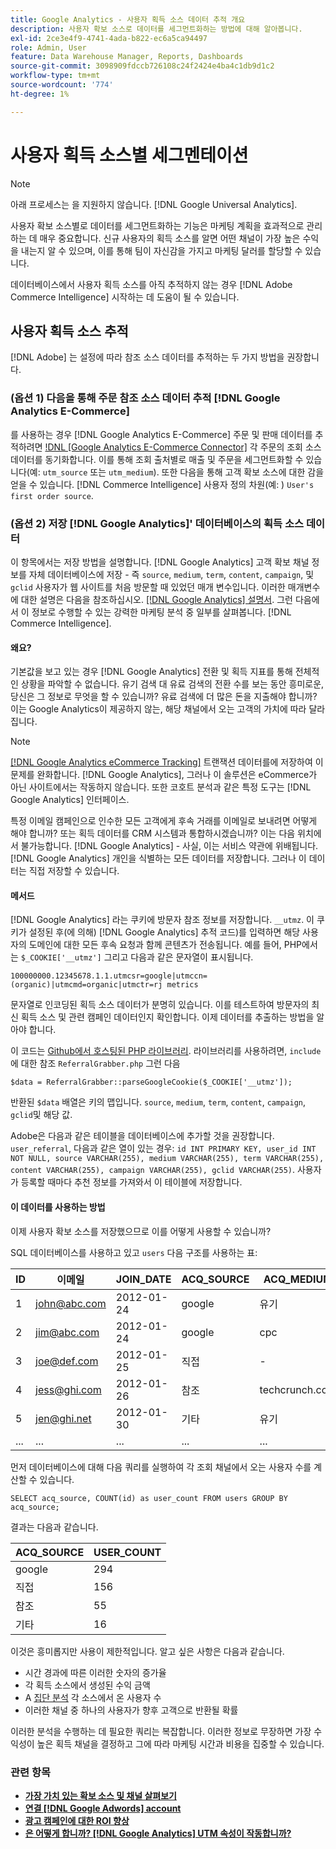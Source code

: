 ```yaml
---
title: Google Analytics - 사용자 획득 소스 데이터 추적 개요
description: 사용자 확보 소스로 데이터를 세그먼트화하는 방법에 대해 알아봅니다.
exl-id: 2ce3e4f9-4741-4ada-b822-ec6a5ca94497
role: Admin, User
feature: Data Warehouse Manager, Reports, Dashboards
source-git-commit: 3098909fdccb726108c24f2424e4ba4c1db9d1c2
workflow-type: tm+mt
source-wordcount: '774'
ht-degree: 1%

---
```


# 사용자 획득 소스별 세그멘테이션

>[!NOTE]
>
>아래 프로세스는 을 지원하지 않습니다. [!DNL Google Universal Analytics].

사용자 확보 소스별로 데이터를 세그먼트화하는 기능은 마케팅 계획을 효과적으로 관리하는 데 매우 중요합니다. 신규 사용자의 획득 소스를 알면 어떤 채널이 가장 높은 수익을 내는지 알 수 있으며, 이를 통해 팀이 자신감을 가지고 마케팅 달러를 할당할 수 있습니다.

데이터베이스에서 사용자 획득 소스를 아직 추적하지 않는 경우 [!DNL Adobe Commerce Intelligence] 시작하는 데 도움이 될 수 있습니다.

## 사용자 획득 소스 추적

[!DNL Adobe] 는 설정에 따라 참조 소스 데이터를 추적하는 두 가지 방법을 권장합니다.

### (옵션 1) 다음을 통해 주문 참조 소스 데이터 추적 [!DNL Google Analytics E-Commerce]

를 사용하는 경우 [!DNL Google Analytics E-Commerce] 주문 및 판매 데이터를 추적하려면 [!DNL [Google Analytics E-Commerce Connector]](../importing-data/integrations/google-ecommerce.md) 각 주문의 조회 소스 데이터를 동기화합니다. 이를 통해 조회 출처별로 매출 및 주문을 세그먼트화할 수 있습니다(예: `utm_source` 또는 `utm_medium`). 또한 다음을 통해 고객 확보 소스에 대한 감을 얻을 수 있습니다. [!DNL Commerce Intelligence] 사용자 정의 차원(예: ) `User's first order source`.

### (옵션 2) 저장 [!DNL Google Analytics]&#39; 데이터베이스의 획득 소스 데이터

이 항목에서는 저장 방법을 설명합니다. [!DNL Google Analytics] 고객 확보 채널 정보를 자체 데이터베이스에 저장 - 즉 `source`, `medium`, `term`, `content`, `campaign`, 및 `gclid` 사용자가 웹 사이트를 처음 방문할 때 있었던 매개 변수입니다. 이러한 매개변수에 대한 설명은 다음을 참조하십시오. [[!DNL Google Analytics] 설명서](https://support.google.com/analytics/answer/1191184?hl=en#zippy=%2Cin-this-article). 그런 다음에서 이 정보로 수행할 수 있는 강력한 마케팅 분석 중 일부를 살펴봅니다. [!DNL Commerce Intelligence].

#### 왜요?

기본값을 보고 있는 경우 [!DNL Google Analytics] 전환 및 획득 지표를 통해 전체적인 상황을 파악할 수 없습니다. 유기 검색 대 유료 검색의 전환 수를 보는 동안 흥미로운, 당신은 그 정보로 무엇을 할 수 있습니까? 유료 검색에 더 많은 돈을 지출해야 합니까? 이는 Google Analytics이 제공하지 않는, 해당 채널에서 오는 고객의 가치에 따라 달라집니다.

>[!NOTE]
>
>[[!DNL Google Analytics eCommerce Tracking]](https://developers.google.com/analytics/devguides/collection/gajs/gaTrackingEcommerce) 트랜잭션 데이터를에 저장하여 이 문제를 완화합니다. [!DNL Google Analytics], 그러나 이 솔루션은 eCommerce가 아닌 사이트에서는 작동하지 않습니다. 또한 코호트 분석과 같은 특정 도구는 [!DNL Google Analytics] 인터페이스.

특정 이메일 캠페인으로 인수한 모든 고객에게 후속 거래를 이메일로 보내려면 어떻게 해야 합니까? 또는 획득 데이터를 CRM 시스템과 통합하시겠습니까? 이는 다음 위치에서 불가능합니다. [!DNL Google Analytics] - 사실, 이는 서비스 약관에 위배됩니다. [!DNL Google Analytics] 개인을 식별하는 모든 데이터를 저장합니다. 그러나 이 데이터는 직접 저장할 수 있습니다.

#### 메서드

[!DNL Google Analytics] 라는 쿠키에 방문자 참조 정보를 저장합니다. `__utmz`. 이 쿠키가 설정된 후(에 의해) [!DNL Google Analytics] 추적 코드)를 입력하면 해당 사용자의 도메인에 대한 모든 후속 요청과 함께 콘텐츠가 전송됩니다. 예를 들어, PHP에서는 `$_COOKIE['__utmz']` 그리고 다음과 같은 문자열이 표시됩니다.

`100000000.12345678.1.1.utmcsr=google|utmccn=(organic)|utmcmd=organic|utmctr=rj metrics`

문자열로 인코딩된 획득 소스 데이터가 분명히 있습니다. 이를 테스트하여 방문자의 최신 획득 소스 및 관련 캠페인 데이터인지 확인합니다. 이제 데이터를 추출하는 방법을 알아야 합니다.

이 코드는 [Github에서 호스팅된 PHP 라이브러리](https://github.com/RJMetrics/referral-grabber-php). 라이브러리를 사용하려면, `include` 에 대한 참조 `ReferralGrabber.php` 그런 다음

`$data = ReferralGrabber::parseGoogleCookie($_COOKIE['__utmz']);`

반환된 `$data` 배열은 키의 맵입니다. `source`, `medium`, `term`, `content`, `campaign`, `gclid`및 해당 값.

Adobe은 다음과 같은 테이블을 데이터베이스에 추가할 것을 권장합니다. `user_referral`, 다음과 같은 열이 있는 경우: `id INT PRIMARY KEY, user_id INT NOT NULL, source VARCHAR(255), medium VARCHAR(255), term VARCHAR(255), content VARCHAR(255), campaign VARCHAR(255), gclid VARCHAR(255)`. 사용자가 등록할 때마다 추천 정보를 가져와서 이 테이블에 저장합니다.

#### 이 데이터를 사용하는 방법

이제 사용자 확보 소스를 저장했으므로 이를 어떻게 사용할 수 있습니까?

SQL 데이터베이스를 사용하고 있고 `users` 다음 구조를 사용하는 표:

| ID | 이메일 | JOIN_DATE | ACQ_SOURCE | ACQ_MEDIUM |
|--- |--- |--- |--- |--- |
| 1 | john@abc.com | 2012-01-24 | google | 유기 |
| 2 | jim@abc.com | 2012-01-24 | google | cpc |
| 3 | joe@def.com | 2012-01-25 | 직접 | - |
| 4 | jess@ghi.com | 2012-01-26 | 참조 | techcrunch.com |
| 5 | jen@ghi.net | 2012-01-30 | 기타 | 유기 |
| ... | ... | ... | ... | ... |

먼저 데이터베이스에 대해 다음 쿼리를 실행하여 각 조회 채널에서 오는 사용자 수를 계산할 수 있습니다.

`SELECT acq_source, COUNT(id) as user_count FROM users GROUP BY acq_source;`

결과는 다음과 같습니다.

| ACQ_SOURCE | USER_COUNT |
|--- |--- |
| google | 294 |
| 직접 | 156 |
| 참조 | 55 |
| 기타 | 16 |

이것은 흥미롭지만 사용이 제한적입니다. 알고 싶은 사항은 다음과 같습니다.

* 시간 경과에 따른 이러한 숫자의 증가율
* 각 획득 소스에서 생성된 수익 금액
* A [집단 분석](https://en.wikipedia.org/wiki/Cohort_analysis) 각 소스에서 온 사용자 수
* 이러한 채널 중 하나의 사용자가 향후 고객으로 반환될 확률

이러한 분석을 수행하는 데 필요한 쿼리는 복잡합니다. 이러한 정보로 무장하면 가장 수익성이 높은 획득 채널을 결정하고 그에 따라 마케팅 시간과 비용을 집중할 수 있습니다.

### 관련 항목

* **[가장 가치 있는 확보 소스 및 채널 살펴보기](../analysis/most-value-source-channel.md)**
* **[연결 [!DNL Google Adwords] account](../importing-data/integrations/google-adwords.md)**
* **[광고 캠페인에 대한 ROI 향상](../analysis/roi-ad-camp.md)**
* **[은 어떻게 합니까? [!DNL Google Analytics] UTM 속성이 작동합니까?](../analysis/utm-attributes.md)**
